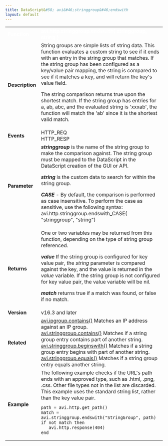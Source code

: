```yaml
---
title: DataScript&#58; avi&#46;stringgroup&#46;endswith
layout: default
---
```

<table class="table table-hover table table-bordered table-hover">  
<tbody>         
<tr>   
<td><span style="color: white; font-size: medium;"><strong>Function</strong></span></td>
<td><span style="color: white;"><b>avi.http.stringgroup.endswith( stringgroup, string )</b></span></td>
</tr>
<tr>   
<td><span style="font-size: medium;"><strong>Description</strong></span></td>
<td>String groups are simple lists of string data.  This function evaluates a custom string to see if it ends with an entry in the string group that matches.  If the string group has been configured as a key/value pair mapping, the string is compared to see if it matches a key, and will return the key's value field.<p></p> <p>The string comparison returns true upon the shortest match. If the string group has entries for a, ab, abc, and the evaluated string is 'xxxab', the function will match the 'ab' since it is the shortest valid match.</p></td>
</tr>
<tr>   
<td><span style="font-size: medium;"><strong>Events</strong></span></td>
<td>HTTP_REQ<br> HTTP_RESP</td>
</tr>
<tr>   
<td><span style="font-size: medium;"><strong>Parameter</strong></span></td>
<td><strong><em>stringgroup </em></strong>is the name of the string group to make the comparison against.  The string group must be mapped to the DataScript in the DataScript creation of the GUI or API.<p></p> <p><strong><em>string</em> </strong>is the custom data to search for within the string group.</p> <p><strong><em>CASE</em></strong> - By default, the comparison is performed as case insensitive.  To perform the case as sensitive, use the following syntax:  avi.http.stringgroup.endswith_CASE( "stringgroup", "string")</p></td>
</tr>
<tr>   
<td><span style="font-size: medium;"><strong>Returns</strong></span></td>
<td>One or two variables may be returned from this function, depending on the type of string group referenced.<p></p> <p><strong><em>value</em> </strong>If the string group is configured for key value pair, the <em>string</em> parameter is compared against the key, and the value is returned in the <em>value</em> variable.  If the string group is not configured for key value pair, the value variable will be nil.</p> <p><strong><em>match</em> </strong>returns true if a match was found, or false if no match.</p></td>
</tr>
<tr>   
<td><span style="font-size: medium;"><strong>Version</strong></span></td>
<td>v16.3 and later</td>
</tr>
<tr>   
<td><span style="font-size: medium;"><strong>Related</strong></span></td>
<td><a href="/docs/17.1/datascript-avi-ipgroup-contains/">avi.ipgroup.contains()</a><strong><em> </em></strong>Matches an IP address against an IP group.<br> <a href="/docs/17.1/datascript-avi-stringgroup-contains/">avi.stringgroup.contains()</a><strong><em> </em></strong>Matches if a string group entry contains part of another string.<br> <a href="/docs/17.1/datascript-string-beginswith/">avi.stringgroup.beginswith()</a><strong><em> </em></strong>Matches if a string group entry begins with part of another string.<br> <a href="/docs/17.1/datascript-avi-stringgroup-equals/">avi.stringgroup.equals()</a><strong><em> </em></strong>Matches if a string group entry equals another string.</td>
</tr>
<tr>   
<td><span style="font-size: medium;"><strong>Example</strong></span></td>
<td>The following example checks if the URL's path ends with an approved type, such as .html, .png, .css.  Other file types not in the list are discarded.  This example uses the standard string list, rather than the key value pair.<br> 
<!-- Crayon Syntax Highlighter v2.7.1 --> <pre><code class="language-lua">path = avi.http.get_path()
match = avi.stringgroup.endswith("StringGroup", path)
if not match then
   avi.http.response(404)
end</code></pre> 
<!-- [Format Time: 0.0007 seconds] --></td>
</tr>
</tbody>
</table> 
